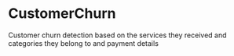 # CustomerChurn
Customer churn detection based on the services they received and categories they belong to and payment details

